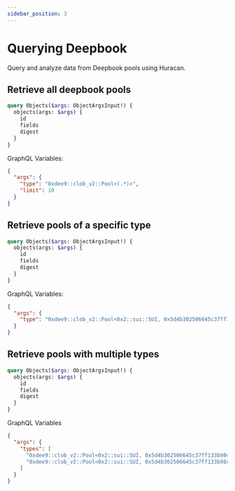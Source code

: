 ```yaml
---
sidebar_position: 3
---
```


# Querying Deepbook

Query and analyze data from Deepbook pools using Huracan.

## Retrieve all deepbook pools

```graphql
query Objects($args: ObjectArgsInput!) {
  objects(args: $args) {
    id
    fields
    digest
  }
}
```

GraphQL Variables:

```json
{
  "args": {
    "type": "0xdee9::clob_v2::Pool<(.*)>",
    "limit": 10
  }
}
```

## Retrieve pools of a specific type

```graphql
query Objects($args: ObjectArgsInput!) {
  objects(args: $args) {
    id
    fields
    digest
  }
}
```

GraphQL Variables:

```json
{
  "args": {
    "type": "0xdee9::clob_v2::Pool<0x2::sui::SUI, 0x5d4b302506645c37ff133b98c4b50a5ae14841659738d6d733d59d0d217a93bf::coin::COIN>"
  }
}
```

## Retrieve pools with multiple types

```graphql
query Objects($args: ObjectArgsInput!) {
  objects(args: $args) {
    id
    fields
    digest
  }
}
```

GraphQL Variables

```json
{
  "args": {
    "types": [
      "0xdee9::clob_v2::Pool<0x2::sui::SUI, 0x5d4b302506645c37ff133b98c4b50a5ae14841659738d6d733d59d0d217a93bf::coin::COIN>",
      "0xdee9::clob_v2::Pool<0x2::sui::SUI, 0x5d4b302506645c37ff133b98c4b50a5ae14841659738d6d733d59d0d217a93bf::coin::COIN>"
    ]
  }
}
```
